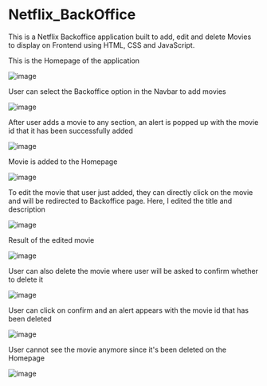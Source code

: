 # Netflix_BackOffice

This is a Netflix Backoffice application built to add, edit and delete Movies to display on Frontend using HTML, CSS and JavaScript.

This is the Homepage of the application

![image](https://user-images.githubusercontent.com/100945354/193407982-eb580d07-9b02-4e5f-a622-a3047698103e.png)

User can select the Backoffice option in the Navbar to add movies

![image](https://user-images.githubusercontent.com/100945354/193408015-71831991-fedc-42c0-a428-1ca2e5c4e416.png)

After user adds a movie to any section, an alert is popped up with the movie id that it has been successfully added

![image](https://user-images.githubusercontent.com/100945354/193408218-d3b1a977-1dd9-49e4-94ec-187f24d83754.png)

Movie is added to the Homepage

![image](https://user-images.githubusercontent.com/100945354/193408408-dedea33c-de76-482d-963a-6e04264b451e.png)

To edit the movie that user just added, they can directly click on the movie and will be redirected to Backoffice page. 
Here, I edited the title and description

![image](https://user-images.githubusercontent.com/100945354/193408493-636b153f-02cf-4969-9f4f-a34fa41905a3.png)

Result of the edited movie

![image](https://user-images.githubusercontent.com/100945354/193408532-5c18041f-f979-45b7-ad8f-d948af8a52eb.png)

User can also delete the movie where user will be asked to confirm whether to delete it

![image](https://user-images.githubusercontent.com/100945354/193408573-950d96fb-7e2d-40f5-bcf6-81dbfc0c1faf.png)

User can click on confirm and an alert appears with the movie id that has been deleted

![image](https://user-images.githubusercontent.com/100945354/193408588-6519dd7e-e9f7-4be2-b457-7336aad80e02.png)

User cannot see the movie anymore since it's been deleted on the Homepage

![image](https://user-images.githubusercontent.com/100945354/193408646-3930bfd2-26e6-4dcf-8ad0-428ede98cd4e.png)

